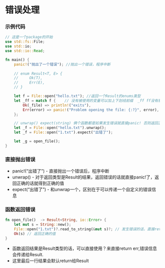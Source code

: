 # 错误处理

### 示例代码

```rust
// 这是一个package的开始
use std::fs::File;
use std::io;
use std::io::Read;

fn main() {
    panic!("抛出了一个错误"); //抛出一个错误，程序中断
    
    // enum Result<T, E> {
    //     Ok(T),
    //     Err(E),
    // }

    let f = File::open("hello.txt"); //返回一个Result的enums类型
    let _ff = match f {    // 没有被使用的变量可以加上下划线前缀  _ff ff没有被使用
        Ok(_file) => println!("exits"),
        Err(error) => panic!("Problem opening the file: {:?}", error), 
    };

    // unwrap() expect(string) 俩个函数都是如果发生错误就直接panic! 否则返回正确的值，expect则允许传一个字符串作为错误提示
    let _f = File::open("hello.txt").unwrap();
    let _f = File::open("1.txt").expect("出错了");

    let _g = open_file();
}

```

### 直接抛出错误

* panic!(“出错了”) - 直接抛出一个错误后，程序中断
* unwrap() - 对于返回类型是Result的结果，返回错误的话就直接panic!了，返回正确的话就得到正确的值
* expect(“出错了”) - 和unwrap一个，区别在于可以传递一个自定义的错误信息

### 函数返回错误

```rust
fn open_file()  -> Result<String, io::Error> {
    let mut s = String::new();
    File::open("1.txt")?.read_to_string(&mut s)?; // 发生错误的话，直接return错误了
    Ok(s) // 返回正确的值
}
```

* 函数返回结果是Result类型的话，可以直接使用？来直接return err,错误信息会传递给Result.
* 这里最后一行结果会默认return给Result
